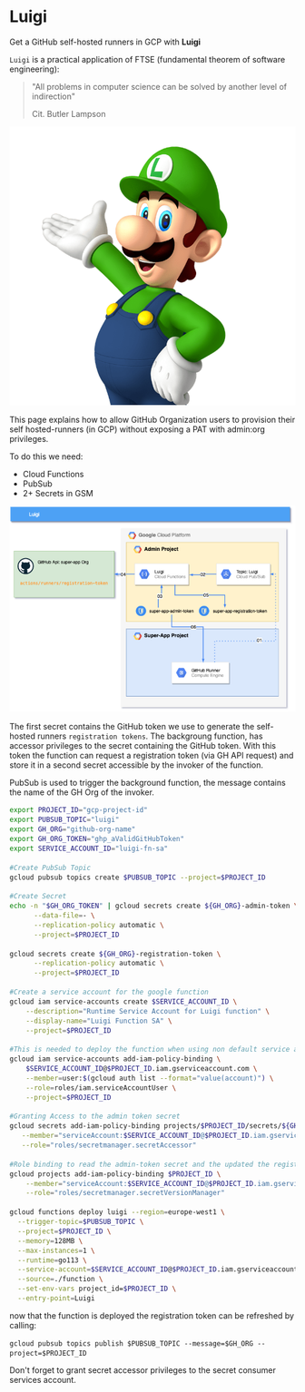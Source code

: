 # Luigi

Get a GitHub self-hosted runners in GCP with **Luigi** 

`Luigi` is a practical application of FTSE (fundamental theorem of software engineering):
> "All problems in computer science can be solved by another level of indirection"
> 
> Cit. Butler Lampson

<div style="text-align:center">
    <img src="luigi.png" alt="Luigi the plumber" />
</div>

This page explains how to allow GitHub Organization users to provision their self hosted-runners (in GCP) without exposing a PAT with admin:org privileges.

To do this we need:
- Cloud Functions
- PubSub
- 2+ Secrets in GSM

<div style="text-align:center">
    <img src="luigi-architecture.png" alt="Luigi Architecture" />
</div>

The first secret contains the GitHub token we use to generate the self-hosted runners `registration tokens`.
The backgroung function, has accessor privileges to the secret containing the GitHub token. With this token the function can request a registration token (via GH API request) and store it in a second secret accessible by the invoker of the function.

PubSub is used to trigger the background function, the message contains the name of the GH Org of the invoker.
```bash
export PROJECT_ID="gcp-project-id"
export PUBSUB_TOPIC="luigi"
export GH_ORG="github-org-name"
export GH_ORG_TOKEN="ghp_aValidGitHubToken"
export SERVICE_ACCOUNT_ID="luigi-fn-sa"

#Create PubSub Topic
gcloud pubsub topics create $PUBSUB_TOPIC --project=$PROJECT_ID

#Create Secret
echo -n "$GH_ORG_TOKEN" | gcloud secrets create ${GH_ORG}-admin-token \
      --data-file=- \
      --replication-policy automatic \
      --project=$PROJECT_ID

gcloud secrets create ${GH_ORG}-registration-token \
      --replication-policy automatic \
      --project=$PROJECT_ID

#Create a service account for the google function
gcloud iam service-accounts create $SERVICE_ACCOUNT_ID \
    --description="Runtime Service Account for Luigi function" \
    --display-name="Luigi Function SA" \
    --project=$PROJECT_ID

#This is needed to deploy the function when using non default service account
gcloud iam service-accounts add-iam-policy-binding \
    $SERVICE_ACCOUNT_ID@$PROJECT_ID.iam.gserviceaccount.com \
    --member=user:$(gcloud auth list --format="value(account)") \
    --role=roles/iam.serviceAccountUser \
    --project=$PROJECT_ID

#Granting Access to the admin token secret
gcloud secrets add-iam-policy-binding projects/$PROJECT_ID/secrets/${GH_ORG}-admin-token \
   --member="serviceAccount:$SERVICE_ACCOUNT_ID@$PROJECT_ID.iam.gserviceaccount.com" \
   --role="roles/secretmanager.secretAccessor"

#Role binding to read the admin-token secret and the updated the registration tokens 
gcloud projects add-iam-policy-binding $PROJECT_ID \
    --member="serviceAccount:$SERVICE_ACCOUNT_ID@$PROJECT_ID.iam.gserviceaccount.com" \
    --role="roles/secretmanager.secretVersionManager"

gcloud functions deploy luigi --region=europe-west1 \
  --trigger-topic=$PUBSUB_TOPIC \
  --project=$PROJECT_ID \
  --memory=128MB \
  --max-instances=1 \
  --runtime=go113 \
  --service-account=$SERVICE_ACCOUNT_ID@$PROJECT_ID.iam.gserviceaccount.com \
  --source=./function \
  --set-env-vars project_id=$PROJECT_ID \
  --entry-point=Luigi

```

now that the function is deployed the registration token can be refreshed by calling:

`gcloud pubsub topics publish $PUBSUB_TOPIC --message=$GH_ORG --project=$PROJECT_ID`

Don't forget to grant secret accessor privileges to the secret consumer services account.
